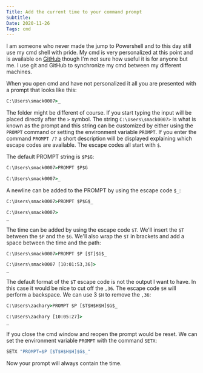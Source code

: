 ```yaml
---
Title: Add the current time to your command prompt
Subtitle: 
Date: 2020-11-26
Tags: cmd
---
```


I am someone who never made the jump to Powershell and to this day still use my
cmd shell with pride. My cmd is very personalized at this point and is available
on [GitHub](https://github.com/smack0007/cmd) though I'm not sure how useful it is
for anyone but me. I use git and GitHub to synchronize my cmd between my different
machines.

<!--more-->

When you open cmd and have not personalized it all you are presented with a prompt
that looks like this:

```cmd
C:\Users\smack0007>_
```

The folder might be different of course. If you start typing the input will be placed
directly after the `>` symbol. The string `C:\Users\smack0007>` is what is known as the
prompt and this string can be customized by either using the `PROMPT` command or setting
the environment variable `PROMPT`. If you enter the command `PROMPT /?` a short description
will be displayed explaining which escape codes are available. The escape codes all start
with `$`.

The default PROMPT string is `$P$G`:

```cmd
C:\Users\smack0007>PROMPT $P$G

C:\Users\smack0007>_
```

A newline can be added to the PROMPT by using the escape code `$_`:

```cmd
C:\Users\smack0007>PROMPT $P$G$_

C:\Users\smack0007>
_
```

The time can be added by using the escape code `$T`. We'll insert the `$T` between
the `$P` and the `$G`. We'll also wrap the `$T` in brackets and add a space between
the time and the path:

```cmd
C:\Users\smack0007>PROMPT $P [$T]$G$_

C:\Users\smack0007 [10:01:53,36]>
_
```

The default format of the `$T` escape code is not the output I want to have. In this case
it would be nice to cut off the `,36`. The escape code `$H` will perform a backspace. We
can use 3 `$H` to remove the `,36`:

```cmd
C:\Users\zachary>PROMPT $P [$T$H$H$H]$G$_

C:\Users\zachary [10:05:27]>
_
```

If you close the cmd window and reopen the prompt would be reset. We can set the environment
variable `PROMPT` with the command `SETX`:

```cmd
SETX "PROMPT=$P [$T$H$H$H]$G$_"
```

Now your prompt will always contain the time.